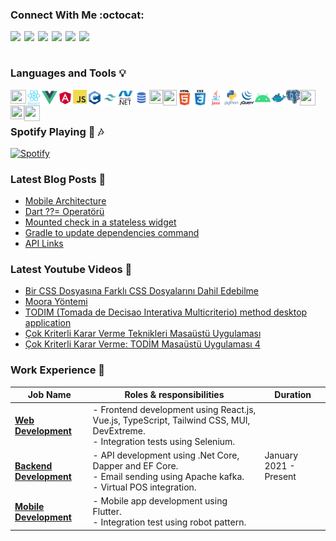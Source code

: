 ### Connect With Me :octocat:

[<img  width="22" src="https://unpkg.com/simple-icons@v4/icons/youtube.svg" align="left" />][youtube]
[<img  width="22" src="https://unpkg.com/simple-icons@v4/icons/linkedin.svg" align="left" />][linkedin]
[<img  width="22" src="https://unpkg.com/simple-icons@v4/icons/stackoverflow.svg" align="left" />][stackoverflow]
[<img  width="22" src="https://practicaldev-herokuapp-com.freetls.fastly.net/assets/devlogo-pwa-512.png" align="left" />][dev]
[<img  width="22" src="https://miro.medium.com/fit/c/56/56/1*sHhtYhaCe2Uc3IU0IgKwIQ.png" align="left" />][medium]
[<img  width="22" src="https://upload.wikimedia.org/wikipedia/commons/1/19/LeetCode_logo_black.png" align="left" />][leetcode]
<br>
<br>

### Languages and Tools	:bulb:

<img align="left" src="https://logowik.com/content/uploads/images/flutter5786.jpg" width="25" height="22"/>
<img align="left" src="https://raw.githubusercontent.com/devicons/devicon/master/icons/react/react-original-wordmark.svg" width="25" height="25" />
<img align="left" src="https://raw.githubusercontent.com/github/explore/80688e429a7d4ef2fca1e82350fe8e3517d3494d/topics/vue/vue.png" width="25" height="25" />
<img align="left" src="https://raw.githubusercontent.com/github/explore/80688e429a7d4ef2fca1e82350fe8e3517d3494d/topics/angular/angular.png" width="25" height="25"/>
<img align="left" src="https://raw.githubusercontent.com/github/explore/80688e429a7d4ef2fca1e82350fe8e3517d3494d/topics/javascript/javascript.png" width="22" height="22" />
<img align="left" src="https://raw.githubusercontent.com/github/explore/f3e22f0dca2be955676bc70d6214b95b13354ee8/topics/c/c.png" width="25" height="25" />
<img align="left" src="https://raw.githubusercontent.com/github/explore/261c2cda92d09ccad6f8b2dc91af32a2a5856989/topics/tailwind/tailwind.png" width="25" height="25" />
<img align="left" src="https://raw.githubusercontent.com/devicons/devicon/master/icons/dot-net/dot-net-original-wordmark.svg" width="25" height="25" />
<img align="left" src="https://raw.githubusercontent.com/github/explore/80688e429a7d4ef2fca1e82350fe8e3517d3494d/topics/sql/sql.png" width="25" height="25"/>
<img align="left" src="https://dartpad.dev/dart-192.png" width="22" height="22"/>
<img align="left" src="https://seeklogo.com/images/P/pinia-logo-51BF712FB0-seeklogo.com.png" width="22" height="25"/>
<img align="left" src="https://raw.githubusercontent.com/devicons/devicon/master/icons/html5/html5-original-wordmark.svg" width="25" height="25" />
<img align="left" src="https://raw.githubusercontent.com/devicons/devicon/master/icons/css3/css3-original-wordmark.svg" width="25" height="25" />
<img align="left" src="https://raw.githubusercontent.com/devicons/devicon/master/icons/java/java-original-wordmark.svg" width="25" height="25" />
<img align="left" src="https://raw.githubusercontent.com/devicons/devicon/master/icons/python/python-original-wordmark.svg" width="25" height="25" />
<img align="left" src="https://raw.githubusercontent.com/devicons/devicon/master/icons/jquery/jquery-original-wordmark.svg" width="25" height="25"/>
<img align="left" src="https://raw.githubusercontent.com/github/explore/80688e429a7d4ef2fca1e82350fe8e3517d3494d/topics/android/android.png" width="25" height="25"/>
<img align="left" src="https://raw.githubusercontent.com/devicons/devicon/master/icons/docker/docker-original.svg" width="25" height="25" />
<img align="left" src="https://raw.githubusercontent.com/github/explore/80688e429a7d4ef2fca1e82350fe8e3517d3494d/topics/postgresql/postgresql.png" width="22" height="22" />
<img align="left" src="https://upload.wikimedia.org/wikipedia/commons/thumb/0/0a/Apache_kafka-icon.svg/1200px-Apache_kafka-icon.svg.png" width="25" height="25"/>
<img align="left" src="https://camo.githubusercontent.com/4b95df4d6ca7a01afc25d27159804dc5a7d0df41d8131aaf50c9f84847dfda21/68747470733a2f2f73656c656e69756d2e6465762f696d616765732f73656c656e69756d5f6c6f676f5f7371756172655f677265656e2e706e67" width="22" height="22"/>
<img align="left" src="https://www.vectorlogo.zone/logos/apache/apache-icon.svg" width="25" height="25"/>
<br>
<br>


### Spotify Playing :violin: :notes:


[![Spotify](https://novatorem-gulsenkeskin.vercel.app/api/spotify)](https://open.spotify.com/user/abqgvoauwe1v0hexl8f2psxjf)  

 
### Latest Blog Posts :orange_book:

<!-- BLOG-POST-LIST:START -->
- [Mobile Architecture](https://dev.to/gulsenkeskin/mobile-architecture-4dpd)
- [Dart ??= Operatörü](https://dev.to/gulsenkeskin/dart-operatoru-4gah)
- [Mounted check in a stateless widget](https://dev.to/gulsenkeskin/mounted-check-in-a-stateless-widget-356o)
- [Gradle to update dependencies command](https://dev.to/gulsenkeskin/gradle-to-update-dependencies-command-5151)
- [API Links](https://dev.to/gulsenkeskin/api-links-3a12)
<!-- BLOG-POST-LIST:END -->
 
### Latest Youtube Videos 📰
 
<!-- YOUTUBE:START -->
- [Bir CSS Dosyasına Farklı CSS Dosyalarını Dahil Edebilme](https://www.youtube.com/watch?v=Q_XeNXWfdOc)
- [Moora Yöntemi](https://www.youtube.com/watch?v=EDIuAQYkE1c)
- [TODIM &lpar;Tomada de Decisao Interativa Multicriterio&rpar; method desktop application](https://www.youtube.com/watch?v=bHQoHSQNxPs)
- [Çok Kriterli Karar Verme Teknikleri Masaüstü Uygulaması](https://www.youtube.com/watch?v=TBvpWqhEfVU)
- [Çok Kriterli Karar Verme: TODİM Masaüstü Uygulaması 4](https://www.youtube.com/watch?v=BXJWCzEPuWc)
<!-- YOUTUBE:END -->
 
 
 
<!--
### Github Stats :high_brightness:

<div >
  <a href="https://github.com/gulsenkeskin">
  <img height="180em" src="https://github-readme-stats.vercel.app/api?username=gulsenkeskin&show_icons=true&include_all_commits=true&count_private=true"/>
  <img height="180em" src="https://github-readme-stats.vercel.app/api/top-langs/?username=gulsenkeskin&row=1&column=1&layout=compact&langs_count=7"/>
</div> 
 -->
 
<!-- start work experience section -->
### Work Experience :seedling:
<table>
  <thead>
    <tr>
      <th>Job Name</th>
      <th>Roles & responsibilities</th>
      <th>Duration</th>
      <!---
      <th>Product</th>
      -->
    </tr>
  </thead>
  <tbody>
    <tr>
      <td><b><a href="https://www.harmonyerp.com.tr/">Web Development</a></b></td>
      <td>- Frontend development using React.js, Vue.js, TypeScript, Tailwind CSS, MUI, DevExtreme.<br>- Integration tests using Selenium.</td>
      <td rowspan="3">January 2021 - Present</td>
    </tr>
     <tr>
      <td><b><a href="https://www.harmonyerp.com.tr/">Backend Development</a></b></td>
      <td>- API development using .Net Core, Dapper and EF Core.<br>- Email sending using Apache kafka.<br>- Virtual POS integration.</td>
    </tr>
    <tr>
      <td><b><a href="https://www.harmonyerp.com.tr/">Mobile Development</a></b></td>
      <td>- Mobile app development using Flutter.<br>- Integration test using robot pattern.</td>
    </tr>
  
  </tbody>
</table>
<!-- end work experience section -->

 
<!-- <img src="https://media1.giphy.com/media/ZbftmEwht0nDkl6XFX/giphy.gif?cid=ecf05e47l19lzmqnuv3o320i63xy3da13bsxhp10w9z9wm8s&rid=giphy.gif&ct=s" width="180" height="100"> <img src="https://media2.giphy.com/media/3JTwfEEdDlpyh6M0o2/giphy.gif?cid=790b7611e9c9e8bc9ce40170c9368926692fdb648405ee7c&rid=giphy.gif&ct=s" width="180" height="100"><img src="https://media3.giphy.com/media/TpNTATTp5c2Ri/giphy.gif?cid=790b7611a9ccd55e6b764aacf4c7a277dc6c1d020f1e187e&rid=giphy.gif&ct=s" width="180" height="100">
<img src="https://media0.giphy.com/media/5eFFhJ3yrAIndRQeFx/giphy.gif?cid=790b761159865a018304701e37e468edc07abbeca1073a30&rid=giphy.gif&ct=s" width="105" height="90">  -->

 
[youtube]: https://www.youtube.com/channel/UCPyso_RkkrkDjWAXx51smkg
[linkedin]: https://www.linkedin.com/in/gulsenkeskin/
[stackoverflow]: https://stackoverflow.com/users/14745090/g%c3%bclsen-keskin
[dev]: https://dev.to/gulsenkeskin
[medium]: https://medium.com/@gulsenkeskin2
[behance]: https://www.behance.net/glsenkeskin/moodboards
[leetcode]: https://leetcode.com/gulsenkeskin/
[harmonqapple]: https://apps.apple.com/tr/app/harmonq/id1620888561
[harmonqplaystore]: https://play.google.com/store/apps/details?id=com.kurumsalyazilim.harmonq
[kasplaystore]: https://play.google.com/store/apps/details?id=com.kurumsalyazilim.ikmobile
[react]: https://twitter.com/reactjs
[flutter]: https://twitter.com/FlutterDev


